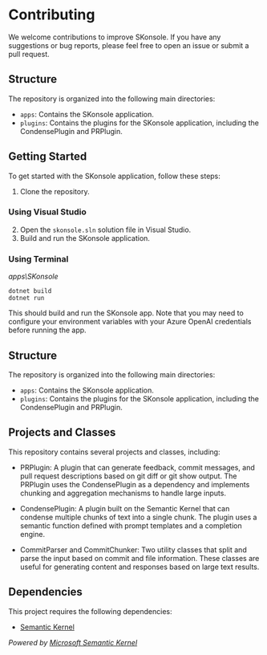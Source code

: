 # Contributing

We welcome contributions to improve SKonsole. If you have any suggestions or bug reports, please feel free to open an issue or submit a pull request.

## Structure

The repository is organized into the following main directories:

- `apps`: Contains the SKonsole application.
- `plugins`: Contains the plugins for the SKonsole application, including the CondensePlugin and PRPlugin.

## Getting Started

To get started with the SKonsole application, follow these steps:

1. Clone the repository.

### Using Visual Studio
2. Open the `skonsole.sln` solution file in Visual Studio.
3. Build and run the SKonsole application.

### Using Terminal

*apps\SKonsole*
```Copy code
dotnet build
dotnet run
```
This should build and run the SKonsole app. Note that you may need to configure your environment variables with your Azure OpenAI credentials before running the app.

## Structure

The repository is organized into the following main directories:

- `apps`: Contains the SKonsole application.
- `plugins`: Contains the plugins for the SKonsole application, including the CondensePlugin and PRPlugin.

## Projects and Classes
This repository contains several projects and classes, including:

- PRPlugin: A plugin that can generate feedback, commit messages, and pull request descriptions based on git diff or git show output. The PRPlugin uses the CondensePlugin as a dependency and implements chunking and aggregation mechanisms to handle large inputs.

- CondensePlugin: A plugin built on the Semantic Kernel that can condense multiple chunks of text into a single chunk. The plugin uses a semantic function defined with prompt templates and a completion engine.

- CommitParser and CommitChunker: Two utility classes that split and parse the input based on commit and file information. These classes are useful for generating content and responses based on large text results.

## Dependencies
This project requires the following dependencies:

- [Semantic Kernel](https://github.com/microsoft/semantic-kernel)

*Powered by [Microsoft Semantic Kernel](https://github.com/microsoft/semantic-kernel)*